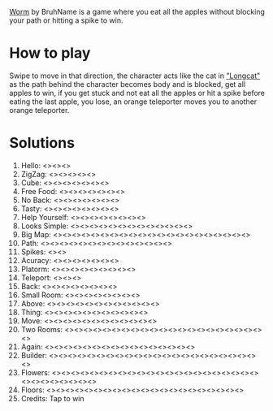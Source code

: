 [Worm](https://play.fancade.com/60F1E385EE92B195) by BruhName is a game where you eat all the apples without blocking your path or hitting a spike to win.

# How to play
Swipe to move in that direction, the character acts like the cat in ["Longcat"](https://www.fancade.com/wiki/Games/Longcat.md) as the path behind the character becomes body and is blocked, get all apples to win, if you get stuck and not eat all the apples or hit a spike before eating the last apple, you lose, an orange teleporter moves you to another orange teleporter.

# Solutions
1. Hello: <<SE>><<SW>><<NW>>
2. ZigZag: <<SW>><<SE>><<NE>><<SE>><<SW>>
3. Cube: <<SE>><<SW>><<NW>><<NE>><<SE>><<SW>><<NW>>
4. Free Food: <<NW>><<NE>><<SE>><<SW>><<NW>><<SW>><<SE>>
5. No Back: <<SE>><<SW>><<NW>><<SW>><<SE>><<SW>><<NW>>
6. Tasty: <<SE>><<SW>><<NW>><<NE>><<SE>><<SW>><<NW>><<NE>>
7. Help Yourself: <<NW>><<NE>><<SE>><<SW>><<NW>><<NE>><<SE>><<NE>>
8. Looks Simple: <<SW>><<NW>><<NE>><<SE>><<SW>><<NW>><<NE>><<SE>><<SW>><<NW>><<NE>><<SE>><<SW>>
9. Big Map: <<NE>><<SE>><<NE>><<SE>><<SW>><<NW>><<SW>><<SE>><<SW>><<NW>><<SW>><<SE>><<NE>><<SE>><<SW>><<SE>><<SW>><<SE>><<SW>><<NW>><<NE>>
10. Path: <<NW>><<NE>><<SE>><<SW>><<NW>><<NE>><<NW>><<SW>><<SE>><<SW>><<NW>><<NE>><<NW>><<SW>>
11. Spikes: <<NE>><<NW>>
12. Acuracy: <<SW>><<NW>><<SW>><<SE>><<NE>><<SE>><<SW>>
13. Platorm: <<NE>><<SE>><<SW>><<NW>><<NE>><<SE>><<SW>><<NW>><<NE>>
14. Teleport: <<SW>><<SE>><<SW>>
15. Back: <<SE>><<SW>><<NW>><<NE>><<SE>><<SW>><<SE>><<NE>>
16. Small Room: <<SW>><<SE>><<NE>><<NW>><<NE>><<SE>><<SW>><<NW>>
17. Above: <<NW>><<NE>><<SE>><<SW>><<NW>><<NE>><<SE>><<SW>><<NW>><<NE>><<SE>><<SW>>
18. Thing: <<SE>><<NE>><<NW>><<SW>><<SE>><<NE>><<NW>><<NE>><<SE>><<SW>><<SE>>
19. Move: <<NE>><<SE>><<SW>><<NW>><<NE>><<SE>><<NE>><<NW>><<SW>><<NW>><<NE>><<NW>>
20. Two Rooms: <<NE>><<SE>><<SW>><<NW>><<NE>><<SE>><<SW>><<SE>><<NE>><<NW>><<SW>><<NW>><<NE>><<SE>><<NE>><<NW>><<SW>><<SE>><<NE>><<NW>><<SW>><<SE>>
21. Again: <<NW>><<NE>><<SE>><<SW>><<NW>><<NE>><<SE>><<SW>><<NW>><<NE>><<SE>><<SW>><<NW>><<NE>><<SE>><<SW>>
22. Builder: <<SW>><<NW>><<SW>><<NW>><<NE>><<SE>><<NE>><<SE>><<SW>><<NW>><<NE>><<SE>><<NE>><<SE>><<SW>><<NW>><<SW>><<NW>><<NE>><<SE>><<SW>><<NW>><<NE>>
23. Flowers: <<NW>><<NE>><<SE>><<SW>><<NW>><<SW>><<SE>><<SW>><<SE>><<SW>><<NW>><<NE>><<NW>><<SW>><<SE>><<NE>><<NW>><<NE>><<SE>><<SW>><<NW>><<NE>><<SE>><<NE>><<SE>><<SW>><<NW>><<NE>><<NW>><<SW>>
24. Floors: <<SE>><<NE>><<SE>><<NE>><<NW>><<NE>><<NW>><<SW>><<SE>><<NE>><<SE>><<SW>><<NW>><<NE>><<SE>><<SW>><<NW>><<NE>><<SE>><<SW>><<NW>>
25. Credits: Tap to win